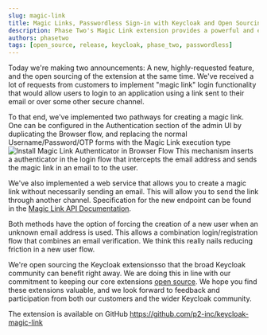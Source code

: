 ```yaml
---
slug: magic-link
title: Magic Links, Passwordless Sign-in with Keycloak and Open Sourcing the Extension
description: Phase Two's Magic Link extension provides a powerful and easy way to create a passwordless sign-in. In addition, the extension is now open source.
authors: phasetwo
tags: [open_source, release, keycloak, phase_two, passwordless]
---
```


Today we're making two announcements: A new, highly-requested feature, and the open sourcing of the extension at the same time. We've received a lot of requests from customers to implement "magic link" login functionality that would allow users to login to an application using a link sent to their email or over some other secure channel.

To that end, we've implemented two pathways for creating a magic link. One can be configured in the Authentication section of the admin UI by duplicating the Browser flow, and replacing the normal Username/Password/OTP forms with the Magic Link execution type
![Install Magic Link Authenticator in Browser Flow](https://github.com/p2-inc/keycloak-magic-link/raw/main/docs/assets/magic-authenticator.png)
This mechanism inserts a authenticator in the login flow that intercepts the email address and sends the magic link in an email to to the user.

We've also implemented a web service that allows you to create a magic link without necessarily sending an email. This will allow you to send the link through another channel. Specification for the new endpoint can be found in the [Magic Link API Documentation](/api/create-magic-link).

Both methods have the option of forcing the creation of a new user when an unknown email address is used. This allows a combination login/registration flow that combines an email verification. We think this really nails reducing friction in a new user flow.

We're open sourcing the Keycloak extensionsso that the broad Keycloak community can benefit right away. We are doing this in line with our commitment to keeping our core extensions [open source](/docs/introduction/open-source). We hope you find these extensions valuable, and we look forward to feedback and participation from both our customers and the wider Keycloak community.

The extension is available on GitHub https://github.com/p2-inc/keycloak-magic-link
